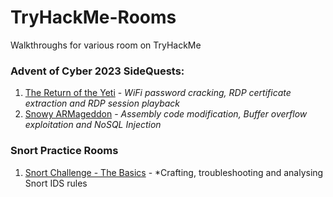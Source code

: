 # TryHackMe-Rooms
Walkthroughs for various room on TryHackMe

### Advent of Cyber 2023 SideQuests: ###
1. [The Return of the Yeti](AoC%202023%20-%20SideQuest%201%20-%20The%20Return%20of%20the%20Yeti.md) - *WiFi password cracking, RDP certificate extraction and RDP session playback*
2. [Snowy ARMageddon](AoC%202023%20-%20SideQuest%202%20-%20Snowy%20ARMageddon.md) - *Assembly code modification, Buffer overflow exploitation and NoSQL Injection*


### Snort Practice Rooms ###
1. [Snort Challenge - The Basics](Snort%20Challenge%20-%20The%20Basics.md) - *Crafting, troubleshooting and analysing Snort IDS rules
